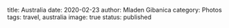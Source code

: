 title: Australia
date: 2020-02-23
author: Mladen Gibanica
category: Photos
tags: travel, australia
image: true
status: published
